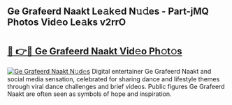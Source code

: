 ## Ge Grafeerd Naakt Le𝚊k𝚎d N𝚞𝚍es - Part-jMQ Photos Vid𝚎o Le𝚊ks v2rrO

# <h2><a href="http://fb25v8.evod.top/?m=Ge+Grafeerd+Naakt">🔗 👉🔴 Ge Grafeerd Naakt Vid𝚎o Ph𝚘t𝚘s</a></h2>

[![Ge Grafeerd Naakt N𝚞d𝚎s](https://i.imgur.com/8V9OHl7.gif)](http://fb25v8.evod.top/?m=Ge+Grafeerd+Naakt)
Digital entertainer Ge Grafeerd Naakt and social media sensation, celebrated for sharing dance and lifestyle themes through viral dance challenges and brief videos. Public figures Ge Grafeerd Naakt are often seen as symbols of hope and inspiration. 

